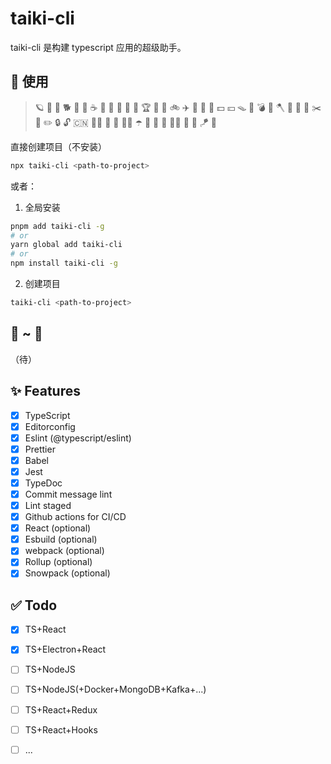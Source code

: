 # **taiki-cli**

taiki-cli 是构建 typescript 应用的超级助手。

## 🚀 使用 

> 🪐 🦆 🦮  🐕 🍑 🥜 ☕️ 🍹 🧉 🍾 🧊 🥅 🏆 🥇 🎲 🚲 ✈️ 🗽 🗼 🚧 💵 💴 🪤 🧱 💣 🧨 🪓 📖 🔖 📍 ✂️ 📝 ✏️ 🔒 🔓
🇨🇳 🏴‍☠️ 🤯 🧠 👨‍🎓 ☂️ 🧵 👠 💄 🛀🏻 🐳 🍼 🪁 🏹

直接创建项目（不安装）

```sh
npx taiki-cli <path-to-project>
```

或者：

1. 全局安装

```sh
pnpm add taiki-cli -g
# or
yarn global add taiki-cli
# or
npm install taiki-cli -g
```

2. 创建项目

```sh
taiki-cli <path-to-project>
```

## 🌱 ~ 🌳
（待）


## ✨ Features

- [x] TypeScript
- [x] Editorconfig
- [x] Eslint (@typescript/eslint)
- [x] Prettier
- [x] Babel
- [x] Jest
- [x] TypeDoc
- [x] Commit message lint
- [x] Lint staged
- [x] Github actions for CI/CD
- [x] React (optional)
- [x] Esbuild (optional)
- [x] webpack (optional)
- [x] Rollup (optional)
- [x] Snowpack (optional)

## ✅ Todo

- [x] TS+React
- [x] TS+Electron+React
- [ ] TS+NodeJS
- [ ] TS+NodeJS(+Docker+MongoDB+Kafka+...)
- [ ] TS+React+Redux
- [ ] TS+React+Hooks
- [ ] ...

